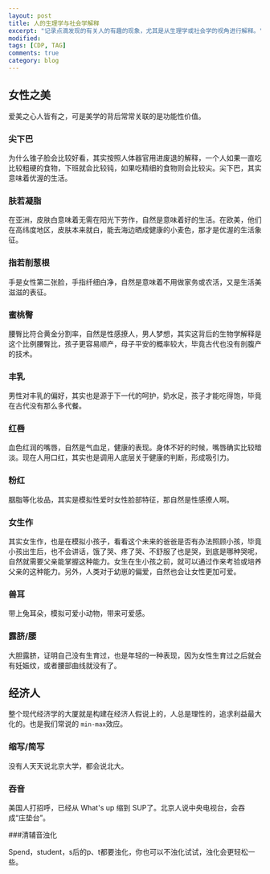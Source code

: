 ```yaml
---
layout: post
title: 人的生理学与社会学解释
excerpt: "记录点滴发现的有关人的有趣的现象，尤其是从生理学或社会学的视角进行解释。"
modified: 
tags: [CDP, TAG]
comments: true
category: blog
---
```


## 女性之美

爱美之心人皆有之，可是美学的背后常常关联的是功能性价值。



### 尖下巴

为什么锥子脸会比较好看，其实按照人体器官用进废退的解释，一个人如果一直吃比较粗硬的食物，下班就会比较钝，如果吃精细的食物则会比较尖。尖下巴，其实意味着优渥的生活。



### 肤若凝脂

在亚洲，皮肤白意味着无需在阳光下劳作，自然是意味着好的生活。在欧美，他们在高纬度地区，皮肤本来就白，能去海边晒成健康的小麦色，那才是优渥的生活象征。



### 指若削葱根

手是女性第二张脸，手指纤细白净，自然是意味着不用做家务或农活，又是生活美滋滋的表征。



### 蜜桃臀

腰臀比符合黄金分割率，自然是性感撩人，男人梦想，其实这背后的生物学解释是这个比例腰臀比，孩子更容易顺产，母子平安的概率较大，毕竟古代也没有剖腹产的技术。



### 丰乳

男性对丰乳的偏好，其实也是源于下一代的呵护，奶水足，孩子才能吃得饱，毕竟在古代没有那么多代餐。



### 红唇

血色红润的嘴唇，自然是气血足，健康的表现。身体不好的时候，嘴唇确实比较暗淡。现在人用口红，其实也是调用人底层关于健康的判断，形成吸引力。



### 粉红

胭脂等化妆品，其实是模拟性爱时女性脸部特征，那自然是性感撩人啊。



### 女生作

其实女生作，也是在模拟小孩子，看看这个未来的爸爸是否有办法照顾小孩，毕竟小孩出生后，也不会讲话，饿了哭、疼了哭、不舒服了也是哭，到底是哪种哭呢，自然就需要父亲能掌握这种能力。女生在生小孩之前，就可以通过作来考验或培养父亲的这种能力。另外，人类对于幼崽的偏爱，自然也会让女性更加可爱。



### 兽耳

带上兔耳朵，模拟可爱小动物，带来可爱感。



### 露脐/腰

大胆露脐，证明自己没有生育过，也是年轻的一种表现，因为女性生育过之后就会有妊娠纹，或者腰部曲线就没有了。



## 经济人

整个现代经济学的大厦就是构建在经济人假说上的，人总是理性的，追求利益最大化的。也是我们常说的 `min-max`效应。



### 缩写/简写

没有人天天说北京大学，都会说北大。



### 吞音

美国人打招呼，已经从 What's up 缩到 SUP了。北京人说中央电视台，会吞成“庄垫台”。



###清辅音浊化

Spend，student，s后的p、t都要浊化，你也可以不浊化试试，浊化会更轻松一些。
